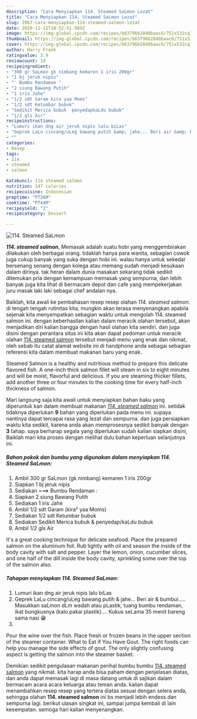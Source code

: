 ```yaml
---
description: "Cara Menyiapkan 114. Steamed SaLmon Lezat"
title: "Cara Menyiapkan 114. Steamed SaLmon Lezat"
slug: 2067-cara-menyiapkan-114-steamed-salmon-lezat
date: 2020-11-11T18:52:51.989Z
image: https://img-global.cpcdn.com/recipes/b63796b2840baac6/751x532cq70/114-steamed-salmon-foto-resep-utama.jpg
thumbnail: https://img-global.cpcdn.com/recipes/b63796b2840baac6/751x532cq70/114-steamed-salmon-foto-resep-utama.jpg
cover: https://img-global.cpcdn.com/recipes/b63796b2840baac6/751x532cq70/114-steamed-salmon-foto-resep-utama.jpg
author: Harry Frank
ratingvalue: 3.9
reviewcount: 14
recipeingredient:
- "300 gr SaLmon gk nimbang kemaren 1 iris 200gr"
- "1 bj jeruk nipis"
- "  Bumbu Rendaman "
- "2 siung Bawang Putih"
- "1 iris Jahe"
- "1/2 sdt Garam kira yaa Moms"
- "1/2 sdt Ketumbar bubuk"
- "Sedikit Merica bubuk  penyedapkaLdu bubuk"
- "1/2 gls Air"
recipeinstructions:
- "Lumuri ikan dng air jeruk nipis lalu biLas"
- "Geprek LaLu cincang/uLeg bawang putih &amp; jahe... Beri air &amp; bumbui..... Masukkan saLmon dLm wadah atau pLastik, tuang bumbu rendaman, ikat bungkusnya (kalo pakai plastik).... Kukus seLama 35 menit bareng sama nasi 😁"
- ""
categories:
- Resep
tags:
- 114
- steamed
- salmon

katakunci: 114 steamed salmon 
nutrition: 147 calories
recipecuisine: Indonesian
preptime: "PT26M"
cooktime: "PT44M"
recipeyield: "2"
recipecategory: Dessert

---
```



![114. Steamed SaLmon](https://img-global.cpcdn.com/recipes/b63796b2840baac6/751x532cq70/114-steamed-salmon-foto-resep-utama.jpg)

<b><i>114. steamed salmon</i></b>, Memasak adalah suatu hobi yang menggembirakan dilakukan oleh berbagai orang. tidaklah hanya para wanita, sebagian cowok juga cukup banyak yang suka dengan hobi ini. walau hanya untuk sekedar bersenang senang dengan kolega atau memang sudah menjadi kesukaan dalam dirinya. tak heran dalam dunia masakan sekarang tidak sedikit ditemukan pria dengan kemampuan memasak yang sempurna, dan lebih banyak juga kita lihat di bermacam depot dan cafe yang mempekerjakan juru masak laki laki sebagai chef andalan nya.

Baiklah, kita awali ke pembahasan resep resep olahan <i>114. steamed salmon</i>. di tengah tengah rutinitas kita, mungkin akan terasa menyenangkan apabila sejenak kita menyempatkan sebagian waktu untuk mengolah 114. steamed salmon ini. dengan keberhasilan kalian dalam meracik olahan tersebut, akan menjadikan diri kalian bangga dengan hasil olahan kita sendiri. dan juga disini dengan perantara situs ini kita akan dapat pedoman untuk meracik olahan <u>114. steamed salmon</u> tersebut menjadi menu yang enak dan nikmat, oleh sebab itu catat alamat website ini di handphone anda sebagai sebagian referensi kita dalam membuat makanan baru yang enak.

Steamed Salmon is a healthy and nutritious method to prepare this delicate flavored fish. A one-inch thick salmon fillet will steam in six to eight minutes and will be moist, flavorful and delicious. If you are steaming thicker fillets, add another three or four minutes to the cooking time for every half-inch thickness of salmon.


Mari langsung saja kita awali untuk menyiapkan bahan baku yang diperuntuk kan dalam membuat makanan <u><i>114. steamed salmon</i></u> ini. setidak tidaknya diperlukan <b>9</b> bahan yang diperlukan pada menu ini. supaya nantinya dapat tercapai rasa yang lezat dan sempurna. dan juga persiapkan waktu kita sedikit, karena anda akan memprosesnya sedikit banyak dengan <b>3</b> tahap. saya berharap segala yang diperlukan sudah kalian siapkan disini, Baiklah mari kita proses dengan melihat dulu bahan keperluan selanjutnya ini.

<!--inarticleads1-->

##### Bahan pokok dan bumbu yang digunakan dalam menyiapkan 114. Steamed SaLmon:

1. Ambil 300 gr SaLmon (gk nimbang) kemaren 1 iris 200gr
1. Siapkan 1 bj jeruk nipis
1. Sediakan  ===&gt; Bumbu Rendaman :
1. Siapkan 2 siung Bawang Putih
1. Sediakan 1 iris Jahe
1. Ambil 1/2 sdt Garam (kira² yaa Moms)
1. Sediakan 1/2 sdt Ketumbar bubuk
1. Sediakan Sedikit Merica bubuk &amp; penyedap/kaLdu bubuk
1. Ambil 1/2 gls Air


It&#39;s a great cooking technique for delicate seafood. Place the prepared salmon on the aluminum foil. Rub lightly with oil and season the inside of the body cavity with salt and pepper. Layer the lemon, onion, cucumber slices, and one half of the dill inside the body cavity, sprinkling some over the top of the salmon also. 

<!--inarticleads2-->

##### Tahapan menyiapkan 114. Steamed SaLmon:

1. Lumuri ikan dng air jeruk nipis lalu biLas
1. Geprek LaLu cincang/uLeg bawang putih &amp; jahe... Beri air &amp; bumbui..... Masukkan saLmon dLm wadah atau pLastik, tuang bumbu rendaman, ikat bungkusnya (kalo pakai plastik).... Kukus seLama 35 menit bareng sama nasi 😁
1. 


Pour the wine over the fish. Place fresh or frozen beans in the upper section of the steamer container. What to Eat if You Have Gout. The right foods can help you manage the side effects of gout. The only slightly confusing aspect is getting the salmon into the steamer basket. 

Demikian sedikit pengulasan makanan perihal bumbu bumbu <u>114. steamed salmon</u> yang nikmat. kita harap anda bisa paham dengan penjelasan diatas, dan anda dapat memasak lagi di masa datang untuk di sajikan dalam bermacam acara acara keluarga atau teman anda. kalian dapat menambahkan resep resep yang tertera diatas sesuai dengan selera anda, sehingga olahan <b>114. steamed salmon</b> ini bs menjadi lebih endess dan sempurna lagi. berikut ulasan singkat ini, sampai jumpa kembali di lain kesempatan. semoga hari kalian menyenangkan.
